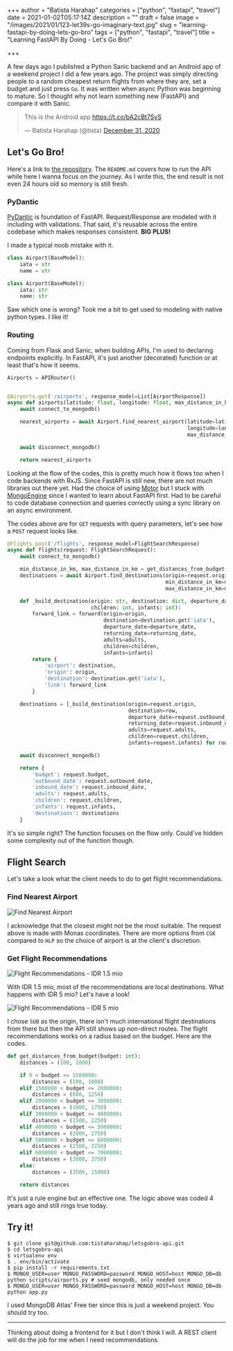 +++
author = "Batista Harahap"
categories = ["python", "fastapi", "travel"]
date = 2021-01-02T05:17:14Z
description = ""
draft = false
image = "/images/2021/01/123-let39s-go-imaginary-text.jpg"
slug = "learning-fastapi-by-doing-lets-go-bro"
tags = ["python", "fastapi", "travel"]
title = "Learning FastAPI By Doing - Let's Go Bro!"

+++


A few days ago I published a Python Sanic backend and an Android app of a weekend project I did a few years ago. The project was simply directing people to a random cheapest return flights from where they are, set a budget and just press `Go`. It was written when async Python was beginning to mature. So I thought why not learn something new (FastAPI) and compare it with Sanic.

<blockquote class="twitter-tweet"><p lang="en" dir="ltr">This is the Android app <a href="https://t.co/bA2cBt7SyS">https://t.co/bA2cBt7SyS</a></p>&mdash; Batista Harahap (@tista) <a href="https://twitter.com/tista/status/1344566520307884032?ref_src=twsrc%5Etfw">December 31, 2020</a></blockquote> <script async src="https://platform.twitter.com/widgets.js" charset="utf-8"></script>

## Let's Go Bro!

Here's a link to [the repository](https://github.com/tistaharahap/letsgobro-api). The `README.md` covers how to run the API while here I wanna focus on the journey. As I write this, the end result is not even 24 hours old so memory is still fresh.

### PyDantic

[PyDantic](https://pydantic-docs.helpmanual.io/) is foundation of FastAPI. Request/Response are modeled with it including with validations. That said, it's reusable across the entire codebase which makes responses consistent. **BIG PLUS!**

I made a typical noob mistake with it.

```python
class Airport(BaseModel):
    iata = str
    name = str
```

```python
class Airport(BaseModel):
    iata: str
    name: str
```

Saw which one is wrong? Took me a bit to get used to modeling with native python types. I like it!

### Routing

Coming from Flask and Sanic, when building APIs, I'm used to declaring endpoints explicitly. In FastAPI, it's just another (decorated) function or at least that's how it seems.

```python
Airports = APIRouter()


@Airports.get('/airports', response_model=List[AirportResponse])
async def airports(latitude: float, longitude: float, max_distance_in_km: int = 50):
    await connect_to_mongodb()

    nearest_airports = await Airport.find_nearest_airport(latitude=latitude,
                                                          longitude=longitude,
                                                          max_distance_in_km=max_distance_in_km)

    await disconnect_mongodb()

    return nearest_airports
```

Looking at the flow of the codes, this is pretty much how it flows too when I code backends with RxJS. Since FastAPI is still new, there are not much libraries out there yet. Had the choice of using [Motor](https://docs.mongodb.com/drivers/motor) but I stuck with [MongoEngine](http://mongoengine.org/) since I wanted to learn about FastAPI first. Had to be careful to code database connection and queries correctly using a sync library on an async environment.

The codes above are for `GET` requests with query parameters, let's see how a `POST` request looks like.

```python
@Flights.post('/flights', response_model=FlightSearchResponse)
async def flights(request: FlightSearchRequest):
    await connect_to_mongodb()

    min_distance_in_km, max_distance_in_km = get_distances_from_budget(budget=request.budget)
    destinations = await Airport.find_destinations(origin=request.origin,
                                                   min_distance_in_km=min_distance_in_km,
                                                   max_distance_in_km=max_distance_in_km)

    def _build_destination(origin: str, destination: dict, departure_date: str, returning_date: str, adults: int,
                           children: int, infants: int):
        forward_link = forward(origin=origin,
                               destination=destination.get('iata'),
                               departure_date=departure_date,
                               returning_date=returning_date,
                               adults=adults,
                               children=children,
                               infants=infants)
        return {
            'airport': destination,
            'origin': origin,
            'destination': destination.get('iata'),
            'link': forward_link
        }

    destinations = [_build_destination(origin=request.origin,
                                       destination=row,
                                       departure_date=request.outbound_date,
                                       returning_date=request.inbound_date,
                                       adults=request.adults,
                                       children=request.children,
                                       infants=request.infants) for row in destinations]

    await disconnect_mongodb()

    return {
        'budget': request.budget,
        'outbound_date': request.outbound_date,
        'inbound_date': request.inbound_date,
        'adults': request.adults,
        'children': request.children,
        'infants': request.infants,
        'destinations': destinations
    }
```

It's so simple right? The function focuses on the flow only. Could've hidden some complexity out of the function though.

## Flight Search

Let's take a look what the client needs to do to get flight recommendations.

### Find Nearest Airport

![Find Nearest Airport](/content/images/2021/01/Screen-Shot-2021-01-02-at-19.05.16.png)

I acknowledge that the closest might not be the most suitable. The request above is made with Monas coordinates. There are more options from `CGK` compared to `HLP` so the choice of airport is at the client's discretion.

### Get Flight Recommendations

![Flight Recommendations - IDR 1.5 mio](/content/images/2021/01/Screen-Shot-2021-01-02-at-19.08.50.png)

With IDR 1.5 mio, most of the recommendations are local destinations. What happens with IDR 5 mio? Let's have a look!

![Flight Recommendations - IDR 5 mio](/content/images/2021/01/Screen-Shot-2021-01-02-at-19.10.37.png)

I chose `SUB` as the origin, there isn't much international flight destinations from there but then the API still shows up non-direct routes. The flight recommendations works on a radius based on the budget. Here are the codes.

```python
def get_distances_from_budget(budget: int):
    distances = (100, 1000)

    if 0 < budget <= 1500000:
        distances = (100, 1000)
    elif 1500000 < budget <= 2000000:
        distances = (800, 1250)
    elif 2000000 < budget <= 3000000:
        distances = (1000, 1750)
    elif 3000000 < budget <= 4000000:
        distances = (1500, 2250)
    elif 4000000 < budget <= 5000000:
        distances = (2000, 2750)
    elif 5000000 < budget <= 6000000:
        distances = (2500, 3250)
    elif 6000000 < budget <= 7000000:
        distances = (3000, 3750)
    else:
        distances = (3500, 15000)

    return distances
```

It's just a rule engine but an effective one. The logic above was coded 4 years ago and still rings true today.

## Try it!

```shell
$ git clone git@github.com:tistaharahap/letsgobro-api.git
$ cd letsgobro-api
$ virtualenv env
$ . env/bin/activate
$ pip install -r requirements.txt
$ MONGO_USER=user MONGO_PASSWORD=password MONGO_HOST=host MONGO_DB=db python scripts/airports.py # seed mongodb, only needed once
$ MONGO_USER=user MONGO_PASSWORD=password MONGO_HOST=host MONGO_DB=db python app.py
```

I used MongoDB Atlas' Free tier since this is just a weekend project. You should try too.

---

Thinking about doing a frontend for it but I don't think I will. A REST client will do the job for me when I need recommendations.